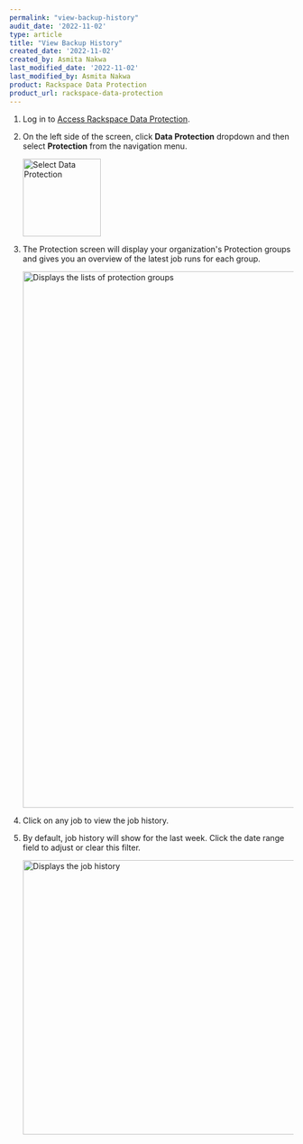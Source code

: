 ```yaml
---
permalink: "view-backup-history"
audit_date: '2022-11-02'
type: article
title: "View Backup History"
created_date: '2022-11-02'
created_by: Asmita Nakwa
last_modified_date: '2022-11-02'
last_modified_by: Asmita Nakwa
product: Rackspace Data Protection
product_url: rackspace-data-protection
---
```


1. Log in to [Access Rackspace Data Protection](support/how-to/access-data-protection).

2. On the left side of the screen, click **Data Protection** dropdown and then select **Protection** from the navigation menu.

   <img width="138" alt="Select Data Protection" src="/support/how-to/view-backup-history/view_backup_history1.png">

3. The Protection screen will display your organization's Protection groups and gives you an overview of the latest job runs for each group.

   <img width="952" alt="Displays the lists of protection groups" src="/support/how-to/view-backup-history/view_backup_history2.png">

4. Click on any job to view the job history.

5. By default, job history will show for the last week. Click the date range field to adjust or clear this filter.

   <img width="487" alt="Displays the job history" src="/support/how-to/view-backup-history/view_backup_history3.png">
   